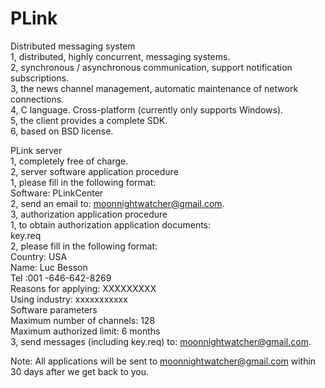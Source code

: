 ﻿PLink
=====

Distributed messaging system  
1, distributed, highly concurrent, messaging systems.  
2, synchronous / asynchronous communication, support notification subscriptions.  
3, the news channel management, automatic maintenance of network connections.  
4, C language. Cross-platform (currently only supports Windows).  
5, the client provides a complete SDK.  
6, based on BSD license.  

PLink server  
1, completely free of charge.  
2, server software application procedure  
   1, please fill in the following format:  
   Software: PLinkCenter  
   2, send an email to: <moonnightwatcher@gmail.com>.  
3, authorization application procedure  
   1, to obtain authorization application documents:  
   key.req  
   2, please fill in the following format:  
   Country: USA  
   Name: Luc Besson  
   Tel :001 -646-642-8269  
   Reasons for applying: XXXXXXXXX  
   Using industry: xxxxxxxxxxx  
   Software parameters   
   Maximum number of channels: 128  
   Maximum authorized limit: 6 months  
   3, send messages (including key.req) to: <moonnightwatcher@gmail.com>.  

Note: All applications will be sent to <moonnightwatcher@gmail.com> within 30 days after we get back to you.  
